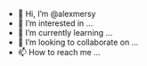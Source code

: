 - 👋 Hi, I’m @alexmersy
- 👀 I’m interested in ...
- 🌱 I’m currently learning ...
- 💞️ I’m looking to collaborate on ...
- 📫 How to reach me ...

<!---
alexmersy/alexmersy is a ✨ special ✨ repository because its `README.md` (this file) appears on your GitHub profile.
You can click the Preview link to take a look at your changes.
--->

